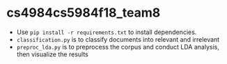 # cs4984cs5984f18_team8
- Use `pip install -r requirements.txt` to install dependencies.
- `classification.py` is to classify documents into relevant and irrelevant
- `preproc_lda.py` is to preprocess the corpus and conduct LDA analysis, then visualize the results